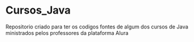 # Cursos_Java

Repositorio criado para ter os codigos fontes de algum dos cursos de Java ministrados pelos professores da plataforma Alura
